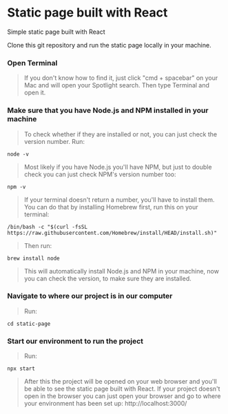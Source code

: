 # Static page built with React

Simple static page built with React

Clone this git repository and run the static page locally in your machine.


### Open Terminal

> If you don't know how to find it, just click "cmd + spacebar" on your Mac and will open your Spotlight search. Then type Terminal and open it.

### Make sure that you have Node.js and NPM installed in your machine
> To check whether if they are installed or not, you can just check the version number. Run:

    node -v

> Most likely if you have Node.js you'll have NPM, but just to double check you can just check NPM's version number too:

    npm -v

> If your terminal doesn't return a number, you'll have to install them. You can do that by installing Homebrew first, run this on your terminal:

    /bin/bash -c "$(curl -fsSL https://raw.githubusercontent.com/Homebrew/install/HEAD/install.sh)"

> Then run:

    brew install node

> This will automatically install Node.js and NPM in your machine, now you can check the version, to make sure they are installed.

### Navigate to where our project is in our computer

> Run:

    cd static-page

### Start our environment to run the project

> Run:

    npx start

> After this the project will be opened on your web browser and you'll be able to see the static page built with React.
> If your project doesn't open in the browser you can just open your browser and go to where your environment has been set up: http://localhost:3000/


